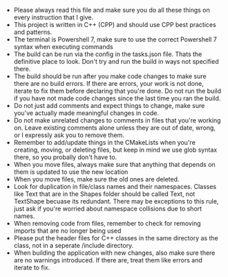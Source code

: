 

* Please always read this file and make sure you do all these things on every instruction that I give.
* This project is written in C++ (CPP) and should use CPP best practices and patterns. 
* The terminal is Powershell 7, make sure to use the correct Powershell 7 syntax when executing commands
* The build can be run via the config in the tasks.json file. Thats the definitive place to look. Don't try and run the build in ways not specified there.
* The build should be run after you make code changes to make sure there are no build errors. If there are errors, your work is not done, iterate to fix them before declaring that you're done. Do not run the build if you have not made code changes since the last time you ran the build.
* Do not just add comments and expect things to change, make sure you've actually made meaningful changes in code.
* Do not make unrelated changes to comments in files that you're working on. Leave existing comments alone unless they are out of date, wrong, or I expressly ask you to remove them.
* Remember to add/update things in the CMakeLists when you're creating, moving, or deleting files, but keep in mind we use glob syntax there, so you probally don't have to.
* When you move files, always make sure that anything that depends on them is updated to use the new location
* When you move files, make sure the old ones are deleted.
* Look for duplication in file/class names and their namespaces. Classes like Text that are in the Shapes folder should be called Text, not TextShape becuase its redundant. There may be exceptions to this rule, just ask if you're worried about namespace collisions due to short names.
* When removing code from files, remember to check for removing imports that are no longer being used
* Please put the header files for C++ classes in the same directory as the class, not in a seperate /include directory.
* When building the application with new changes, also make sure there are no warnings introduced. If there are, treat them like errors and iterate to fix.